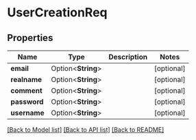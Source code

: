 # UserCreationReq

## Properties

Name | Type | Description | Notes
------------ | ------------- | ------------- | -------------
**email** | Option<**String**> |  | [optional]
**realname** | Option<**String**> |  | [optional]
**comment** | Option<**String**> |  | [optional]
**password** | Option<**String**> |  | [optional]
**username** | Option<**String**> |  | [optional]

[[Back to Model list]](../README.md#documentation-for-models) [[Back to API list]](../README.md#documentation-for-api-endpoints) [[Back to README]](../README.md)


